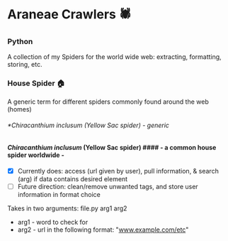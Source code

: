 # Araneae Crawlers :spider:
### Python

A collection of my Spiders for the world wide web: extracting, formatting, storing, etc.

### House Spider :house:
A generic term for different spiders commonly found around the web (homes)
###### *Chiracanthium inclusum (Yellow Sac spider) - generic


#### _Chiracanthium inclusum_ (Yellow Sac spider) #### - a common house spider worldwide -
- [x] Currently does: access (url given by user), pull information, & 
search 
(arg) if data contains desired element
- [ ] Future direction: clean/remove unwanted tags, and store user 
information in format choice

Takes in two arguments: file.py arg1 arg2
* arg1 - word to check for
* arg2 - url in the following format: "www.example.com/etc"

